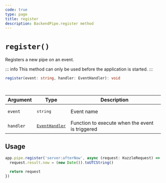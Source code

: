 ```yaml
---
code: true
type: page
title: register
description: BackendPipe.register method
---
```


# `register()`

<SinceBadge version="2.8.0" />

Registers a new pipe on an event.

::: info
This method can only be used before the application is started.
:::

```ts
register(event: string, handler: EventHandler): void
```

<br/>

| Argument | Type                  | Description                   |
|----------|-----------------------|-------------------------------|
| `event` | <pre>string</pre> | Event name |
| `handler` | <pre>[EventHandler](/core/2/framework/types/event-handler)</pre> | Function to execute when the event is triggered |

## Usage

```js
app.pipe.register('server:afterNow', async (request: KuzzleRequest) => {
  request.result.now = (new Date()).toUTCString()

  return request
})
```

